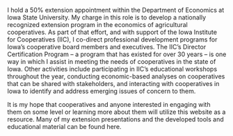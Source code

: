 I hold a 50% extension appointment within the Department of Economics at Iowa State University.  My charge in this role is to develop a nationally recognized extension program in the economics of agricultural cooperatives. As part of that effort, and with support of the Iowa Institute for Cooperatives (IIC), I co-direct professional development programs for Iowa’s cooperative board members and executives. The IIC’s Director Certification Program – a program that has existed for over 30 years – is one way in which I assist in meeting the needs of cooperatives in the state of Iowa.  Other activities include participating in IIC’s educational workshops throughout the year, conducting economic-based analyses on cooperatives that can be shared with stakeholders, and interacting with cooperatives in Iowa to identify and address emerging issues of concern to them.

It is my hope that cooperatives and anyone interested in engaging with them on some level or learning more about them will utilize this website as a resource.  Many of my extension presentations and the developed tools and educational material can be found here.
